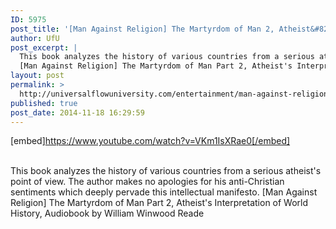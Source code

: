 ```yaml
---
ID: 5975
post_title: '[Man Against Religion] The Martyrdom of Man 2, Atheist&#8217;s Interpretation of World History,'
author: UfU
post_excerpt: |
  This book analyzes the history of various countries from a serious atheist's point of view. The author makes no apologies for his anti-Christian sentiments which deeply pervade this intellectual manifesto.
  [Man Against Religion] The Martyrdom of Man Part 2, Atheist's Interpretation of World History, Audiobook by William Winwood Reade
layout: post
permalink: >
  http://universalflowuniversity.com/entertainment/man-against-religion-the-martyrdom-of-man-2-atheists-interpretation-of-world-history/
published: true
post_date: 2014-11-18 16:29:59
---
```

[embed]https://www.youtube.com/watch?v=VKm1IsXRae0[/embed]</br></br>
<p>This book analyzes the history of various countries from a serious atheist's point of view. The author makes no apologies for his anti-Christian sentiments which deeply pervade this intellectual manifesto.
[Man Against Religion] The Martyrdom of Man Part 2, Atheist's Interpretation of World History, Audiobook by William Winwood Reade</p>